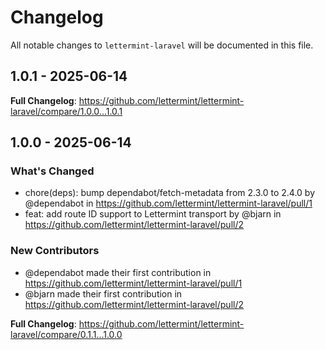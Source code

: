 # Changelog

All notable changes to `lettermint-laravel` will be documented in this file.

## 1.0.1 - 2025-06-14

**Full Changelog**: https://github.com/lettermint/lettermint-laravel/compare/1.0.0...1.0.1

## 1.0.0 - 2025-06-14

### What's Changed

* chore(deps): bump dependabot/fetch-metadata from 2.3.0 to 2.4.0 by @dependabot in https://github.com/lettermint/lettermint-laravel/pull/1
* feat: add route ID support to Lettermint transport  by @bjarn in https://github.com/lettermint/lettermint-laravel/pull/2

### New Contributors

* @dependabot made their first contribution in https://github.com/lettermint/lettermint-laravel/pull/1
* @bjarn made their first contribution in https://github.com/lettermint/lettermint-laravel/pull/2

**Full Changelog**: https://github.com/lettermint/lettermint-laravel/compare/0.1.1...1.0.0
